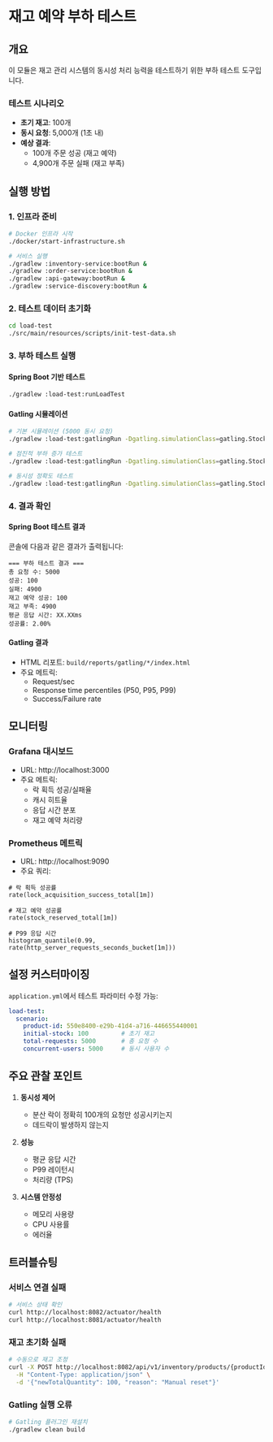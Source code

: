 # 재고 예약 부하 테스트

## 개요
이 모듈은 재고 관리 시스템의 동시성 처리 능력을 테스트하기 위한 부하 테스트 도구입니다.

### 테스트 시나리오
- **초기 재고**: 100개
- **동시 요청**: 5,000개 (1초 내)
- **예상 결과**: 
  - 100개 주문 성공 (재고 예약)
  - 4,900개 주문 실패 (재고 부족)

## 실행 방법

### 1. 인프라 준비
```bash
# Docker 인프라 시작
./docker/start-infrastructure.sh

# 서비스 실행
./gradlew :inventory-service:bootRun &
./gradlew :order-service:bootRun &
./gradlew :api-gateway:bootRun &
./gradlew :service-discovery:bootRun &
```

### 2. 테스트 데이터 초기화
```bash
cd load-test
./src/main/resources/scripts/init-test-data.sh
```

### 3. 부하 테스트 실행

#### Spring Boot 기반 테스트
```bash
./gradlew :load-test:runLoadTest
```

#### Gatling 시뮬레이션
```bash
# 기본 시뮬레이션 (5000 동시 요청)
./gradlew :load-test:gatlingRun -Dgatling.simulationClass=gatling.StockReservationSimulation

# 점진적 부하 증가 테스트
./gradlew :load-test:gatlingRun -Dgatling.simulationClass=gatling.StockReservationRampUpSimulation

# 동시성 정확도 테스트
./gradlew :load-test:gatlingRun -Dgatling.simulationClass=gatling.StockReservationConcurrencyTest
```

### 4. 결과 확인

#### Spring Boot 테스트 결과
콘솔에 다음과 같은 결과가 출력됩니다:
```
=== 부하 테스트 결과 ===
총 요청 수: 5000
성공: 100
실패: 4900
재고 예약 성공: 100
재고 부족: 4900
평균 응답 시간: XX.XXms
성공률: 2.00%
```

#### Gatling 결과
- HTML 리포트: `build/reports/gatling/*/index.html`
- 주요 메트릭:
  - Request/sec
  - Response time percentiles (P50, P95, P99)
  - Success/Failure rate

## 모니터링

### Grafana 대시보드
- URL: http://localhost:3000
- 주요 메트릭:
  - 락 획득 성공/실패율
  - 캐시 히트율
  - 응답 시간 분포
  - 재고 예약 처리량

### Prometheus 메트릭
- URL: http://localhost:9090
- 주요 쿼리:
```promql
# 락 획득 성공률
rate(lock_acquisition_success_total[1m])

# 재고 예약 성공률
rate(stock_reserved_total[1m])

# P99 응답 시간
histogram_quantile(0.99, rate(http_server_requests_seconds_bucket[1m]))
```

## 설정 커스터마이징

`application.yml`에서 테스트 파라미터 수정 가능:
```yaml
load-test:
  scenario:
    product-id: 550e8400-e29b-41d4-a716-446655440001
    initial-stock: 100         # 초기 재고
    total-requests: 5000       # 총 요청 수
    concurrent-users: 5000     # 동시 사용자 수
```

## 주요 관찰 포인트

1. **동시성 제어**
   - 분산 락이 정확히 100개의 요청만 성공시키는지
   - 데드락이 발생하지 않는지

2. **성능**
   - 평균 응답 시간
   - P99 레이턴시
   - 처리량 (TPS)

3. **시스템 안정성**
   - 메모리 사용량
   - CPU 사용률
   - 에러율

## 트러블슈팅

### 서비스 연결 실패
```bash
# 서비스 상태 확인
curl http://localhost:8082/actuator/health
curl http://localhost:8081/actuator/health
```

### 재고 초기화 실패
```bash
# 수동으로 재고 조정
curl -X POST http://localhost:8082/api/v1/inventory/products/{productId}/stock/adjust \
  -H "Content-Type: application/json" \
  -d '{"newTotalQuantity": 100, "reason": "Manual reset"}'
```

### Gatling 실행 오류
```bash
# Gatling 플러그인 재설치
./gradlew clean build
```